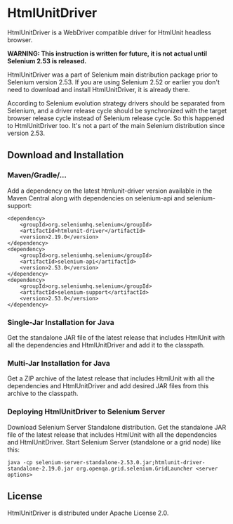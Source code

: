 # HtmlUnitDriver

HtmlUnitDriver is a WebDriver compatible driver for HtmlUnit headless browser.

**WARNING: This instruction is written for future, it is not actual until Selenium 2.53 is released.**

HtmlUnitDriver was a part of Selenium main distribution package prior to Selenium version 2.53. If you are using
Selenium 2.52 or earlier you don't need to download and install HtmlUnitDriver, it is already there.

According to Selenium evolution strategy drivers should be separated from Selenium, and a driver release cycle should
be synchronized with the target browser release cycle instead of Selenium release cycle. So this happened to
HtmlUnitDriver too. It's not a part of the main Selenium distribution since version 2.53.

## Download and Installation

### Maven/Gradle/...

Add a dependency on the latest htmlunit-driver version available in the Maven Central along with dependencies on
selenium-api and selenium-support:

```
<dependency>
    <groupId>org.seleniumhq.selenium</groupId>
    <artifactId>htmlunit-driver</artifactId>
    <version>2.19.0</version>
</dependency>
<dependency>
    <groupId>org.seleniumhq.selenium</groupId>
    <artifactId>selenium-api</artifactId>
    <version>2.53.0</version>
</dependency>
<dependency>
    <groupId>org.seleniumhq.selenium</groupId>
    <artifactId>selenium-support</artifactId>
    <version>2.53.0</version>
</dependency>
```

### Single-Jar Installation for Java

Get the standalone JAR file of the latest release that includes HtmlUnit with all the dependencies and HtmlUnitDriver
and add it to the classpath.

### Multi-Jar Installation for Java

Get a ZIP archive of the latest release that includes HtmlUnit with all the dependencies and HtmlUnitDriver
and add desired JAR files from this archive to the classpath.

### Deploying HtmlUnitDriver to Selenium Server

Download Selenium Server Standalone distribution. Get the standalone JAR file of the latest release that includes
HtmlUnit with all the dependencies and HtmlUnitDriver. Start Selenium Server (standalone or a grid node) like this:

```
java -cp selenium-server-standalone-2.53.0.jar;htmlunit-driver-standalone-2.19.0.jar org.openqa.grid.selenium.GridLauncher <server options>
```

## License

HtmlUnitDriver is distributed under Apache License 2.0.
